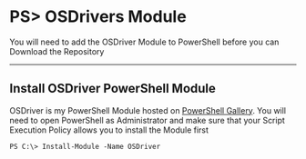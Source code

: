 # PS&gt; OSDrivers Module

You will need to add the OSDriver Module to PowerShell before you can Download the Repository

---

## Install OSDriver PowerShell Module

OSDriver is my PowerShell Module hosted on [PowerShell Gallery](https://www.powershellgallery.com/packages/OSDriver/). You will need to open PowerShell as Administrator and make sure that your Script Execution Policy allows you to install the Module first

```
PS C:\> Install-Module -Name OSDriver
```



